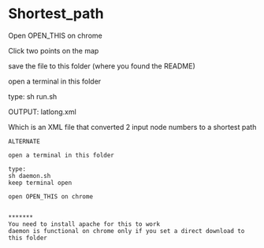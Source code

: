 # Shortest_path

Open OPEN_THIS on chrome

Click two points on the map

save the file to this folder (where you found the README)

open a terminal in this folder

type: 
sh run.sh

OUTPUT:
latlong.xml

Which is an XML file that converted 2 input node numbers to a shortest path

~~~~~~~~~~~~~~~~~~~~~~~~~~~~~~~~~~~~~~~~~~~~~~~~~~~~~~~~~~~~~~
ALTERNATE

open a terminal in this folder

type:
sh daemon.sh
keep terminal open

open OPEN_THIS on chrome


*******
You need to install apache for this to work
daemon is functional on chrome only if you set a direct download to this folder

